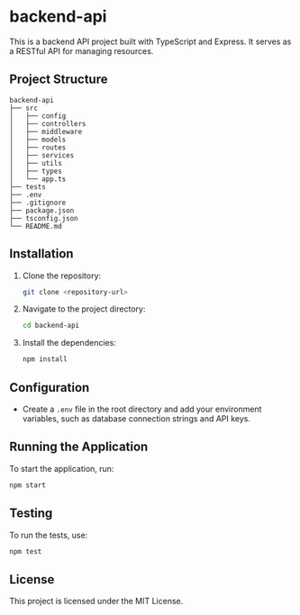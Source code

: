 # backend-api

This is a backend API project built with TypeScript and Express. It serves as a RESTful API for managing resources.

## Project Structure

```
backend-api
├── src
│   ├── config
│   ├── controllers
│   ├── middleware
│   ├── models
│   ├── routes
│   ├── services
│   ├── utils
│   ├── types
│   └── app.ts
├── tests
├── .env
├── .gitignore
├── package.json
├── tsconfig.json
└── README.md
```

## Installation

1. Clone the repository:
   ```bash
   git clone <repository-url>
   ```
2. Navigate to the project directory:
   ```bash
   cd backend-api
   ```
3. Install the dependencies:
   ```bash
   npm install
   ```

## Configuration

- Create a `.env` file in the root directory and add your environment variables, such as database connection strings and API keys.

## Running the Application

To start the application, run:
```bash
npm start
```

## Testing

To run the tests, use:
```bash
npm test
```

## License

This project is licensed under the MIT License.